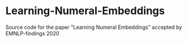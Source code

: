 # Learning-Numeral-Embeddings
Source code for the paper "Learning Numeral Embeddings" accepted by EMNLP-findings 2020
